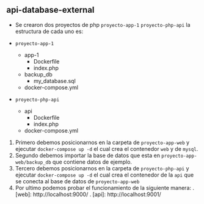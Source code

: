 ## api-database-external

- Se crearon dos proyectos de php `proyecto-app-1` `proyecto-php-api` la estructura de cada uno es:

- `proyecto-app-1`

  - app-1
    - Dockerfile
    - index.php
  - backup_db
    - my_database.sql
  - docker-compose.yml

- `proyecto-php-api`
  - api
    - Dockerfile
    - index.php
  - docker-compose.yml

1. Primero debemos posicionarnos en la carpeta de `proyecto-app-web` y ejecutar `docker-compose up -d` el cual crea el contenedor `web` y de `mysql`.
2. Segundo debemos importar la base de datos que esta en `proyecto-app-web/backup_db` que contiene datos de ejemplo.
3. Tercero debemos posicionarnos en la carpeta de `proyecto-php-api` y ejecutar `docker-compose up -d` el cual crea el contenedor de la `api` que se conecta al base de datos de `proyecto-app-web`
4. Por ultimo podemos probar el funcionamiento de la siguiente manera:
   . [web]: http://localhost:9000/
   . [api]: http://localhost:9001/
